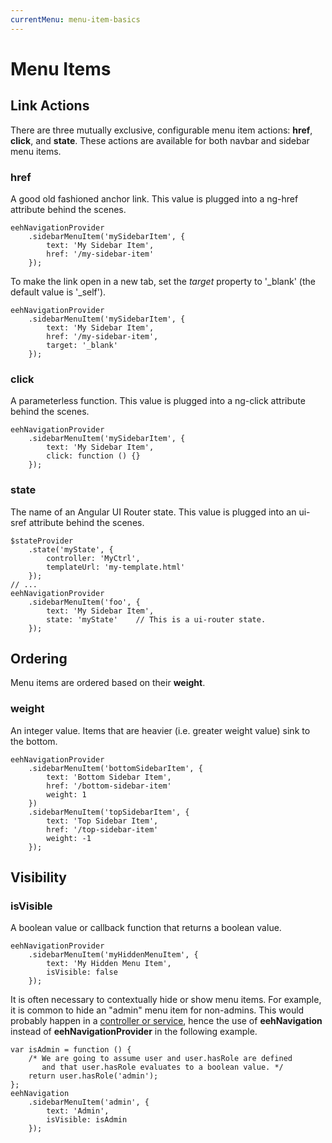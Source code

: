 ```yaml
---
currentMenu: menu-item-basics
---
```


# Menu Items

## Link Actions

There are three mutually exclusive, configurable menu item actions:
__href__, __click__, and __state__. These actions are available for both navbar and sidebar menu items.

### href

A good old fashioned anchor link. This value is plugged into a ng-href attribute behind the scenes.

```
eehNavigationProvider
    .sidebarMenuItem('mySidebarItem', {
        text: 'My Sidebar Item',
        href: '/my-sidebar-item'
    });
```

To make the link open in a new tab, set the _target_ property to '_blank' (the default value is '_self').

```
eehNavigationProvider
    .sidebarMenuItem('mySidebarItem', {
        text: 'My Sidebar Item',
        href: '/my-sidebar-item',
        target: '_blank'
    });
```

### click

A parameterless function. This value is plugged into a ng-click attribute behind the scenes.

```
eehNavigationProvider
    .sidebarMenuItem('mySidebarItem', {
        text: 'My Sidebar Item',
        click: function () {}
    });
```

### state

The name of an Angular UI Router state. This value is plugged into an ui-sref attribute behind the scenes.

```
$stateProvider
    .state('myState', {
        controller: 'MyCtrl',
        templateUrl: 'my-template.html'
    });
// ...
eehNavigationProvider
    .sidebarMenuItem('foo', {
        text: 'My Sidebar Item',
        state: 'myState'    // This is a ui-router state.
    });
```

## Ordering

Menu items are ordered based on their **weight**.

### weight

An integer value. Items that are heavier (i.e. greater weight value) sink to the bottom.

```
eehNavigationProvider
    .sidebarMenuItem('bottomSidebarItem', {
        text: 'Bottom Sidebar Item',
        href: '/bottom-sidebar-item'
        weight: 1
    })
    .sidebarMenuItem('topSidebarItem', {
        text: 'Top Sidebar Item',
        href: '/top-sidebar-item'
        weight: -1
    });
```

## Visibility

### isVisible

A boolean value or callback function that returns a boolean value.

```
eehNavigationProvider
    .sidebarMenuItem('myHiddenMenuItem', {
        text: 'My Hidden Menu Item',
        isVisible: false
    });
```

It is often necessary to contextually hide or show menu items.
        For example, it is common to hide an "admin" menu item for non-admins.
        This would probably happen in a [controller or service](#accessing-menu-items),
        hence the use of **eehNavigation** instead of
        **eehNavigationProvider** in the following example.

```
var isAdmin = function () {
    /* We are going to assume user and user.hasRole are defined
       and that user.hasRole evaluates to a boolean value. */
    return user.hasRole('admin');
};
eehNavigation
    .sidebarMenuItem('admin', {
        text: 'Admin',
        isVisible: isAdmin
    });
```
